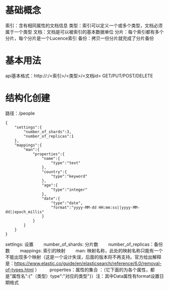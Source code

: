 # 基础概念
索引：含有相同属性的文档信息
类型：索引可以定义一个或多个类型，文档必须属于一个类型
文档：文档是可以被索引的基本数据单位
分片：每个索引都有多个分片，每个分片是一个Lucence索引
备份：拷贝一份分片就完成了分片备份

# 基本用法
api基本格式：http://<ip>:<port>/<索引>/<类型>/<文档id>
GET/PUT/POST/DELETE

# 结构化创建
路径：/people

```
{
    "settings":{
        "number_of_shards":3,
        "number_of_replicas":1
    },
    "mappings":{
        "man":{
            "properties":{
                "name":{
                    "type":"text"
                },
                "country":{
                    "type":"keyword"
                },
                "age":{
                    "type":"integer"
                },
                "date":{
                    "type":"date",
                    "format":"yyyy-MM-dd HH:mm:ss||yyyy-MM-dd||epoch_millis"
                }
            }
        }
    }
}
```

settings: 设置
　　number_of_shards: 分片数
　　number_of_replicas：备份数
　　mappings: 索引的映射
　　man: 映射名称，此处的映射名称只能有一个不能出现多个映射（这是一个设计失误，后面的版本将不再支持。官方给出解释是：https://www.elastic.co/guide/en/elasticsearch/reference/6.0/removal-of-types.html ）
　　properties：属性的集合 ：（它下面的为各个属性，都是"属性名":{"（类型）type":"对应的类型"}）注：其中Data属性有format设置日期格式
